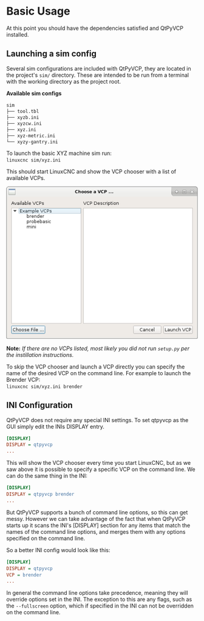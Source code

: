 # Basic Usage

At this point you should have the dependencies satisfied and QtPyVCP installed.

## Launching a sim config
Several sim configurations are included with QtPyVCP, they are located
in the project's `sim/` directory. These are intended to be run from a
terminal with the working directory as the project root.

**Available sim configs**
```
sim
├── tool.tbl
├── xyzb.ini
├── xyzcw.ini
├── xyz.ini
├── xyz-metric.ini
└── xyzy-gantry.ini
```

To launch the basic XYZ machine sim run:  
`linuxcnc sim/xyz.ini`

This should start LinuxCNC and show the VCP chooser with a list of
available VCPs.

![vcp-chooser.png](images/vcp-chooser.png)

**Note:** _If there are no VCPs listed, most likely you did not run
`setup.py` per the instillation instructions._

To skip the VCP chooser and launch a VCP directly you can specify the name of
the desired VCP on the command line. For example to launch the Brender VCP:  
`linuxcnc sim/xyz.ini brender`


## INI Configuration

QtPyVCP does not require any special INI settings. To set qtpyvcp as the
GUI simply edit the INIs DISPLAY entry.

```ini
[DISPLAY]
DISPLAY = qtpyvcp
...
```

This will show the VCP chooser every time you start LinuxCNC, but as we saw
above it is possible to specify a specific VCP on the command line. We can
do the same thing in the INI:

```ini
[DISPLAY]
DISPLAY = qtpyvcp brender
...
```

But QtPyVCP supports a bunch of command line options, so this can get messy.
However we can take advantage of the fact that when QtPyVCP starts up it scans
the INI's [DISPLAY] section for any items that match the names of the command
line options, and merges them with any options specified on the command line.

So a better INI config would look like this:
```ini
[DISPLAY]
DISPLAY = qtpyvcp
VCP = brender
...
```


In general the command line options take precedence, meaning they will override
options set in the INI. The exception to this are any flags, such as the
`--fullscreen` option, which if specified in the INI can not be overridden on
the command line.   
